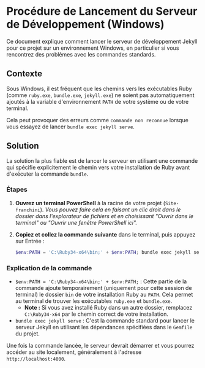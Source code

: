 # Procédure de Lancement du Serveur de Développement (Windows)

Ce document explique comment lancer le serveur de développement Jekyll pour ce projet sur un environnement Windows, en particulier si vous rencontrez des problèmes avec les commandes standards.

## Contexte

Sous Windows, il est fréquent que les chemins vers les exécutables Ruby (comme `ruby.exe`, `bundle.exe`, `jekyll.exe`) ne soient pas automatiquement ajoutés à la variable d'environnement `PATH` de votre système ou de votre terminal.

Cela peut provoquer des erreurs comme `commande non reconnue` lorsque vous essayez de lancer `bundle exec jekyll serve`.

## Solution

La solution la plus fiable est de lancer le serveur en utilisant une commande qui spécifie explicitement le chemin vers votre installation de Ruby avant d'exécuter la commande `bundle`.

### Étapes

1.  **Ouvrez un terminal PowerShell** à la racine de votre projet (`Site-franchini`).
    *Vous pouvez faire cela en faisant un clic droit dans le dossier dans l'explorateur de fichiers et en choisissant "Ouvrir dans le terminal" ou "Ouvrir une fenêtre PowerShell ici".*

2.  **Copiez et collez la commande suivante** dans le terminal, puis appuyez sur Entrée :

    ```powershell
    $env:PATH = 'C:\Ruby34-x64\bin;' + $env:PATH; bundle exec jekyll serve
    ```

### Explication de la commande

-   `$env:PATH = 'C:\Ruby34-x64\bin;' + $env:PATH;` : Cette partie de la commande ajoute temporairement (uniquement pour cette session de terminal) le dossier `bin` de votre installation Ruby au `PATH`. Cela permet au terminal de trouver les exécutables `ruby.exe` et `bundle.exe`.
    -   **Note :** Si vous avez installé Ruby dans un autre dossier, remplacez `C:\Ruby34-x64` par le chemin correct de votre installation.
-   `bundle exec jekyll serve` : C'est la commande standard pour lancer le serveur Jekyll en utilisant les dépendances spécifiées dans le `Gemfile` du projet.

Une fois la commande lancée, le serveur devrait démarrer et vous pourrez accéder au site localement, généralement à l'adresse `http://localhost:4000`.
